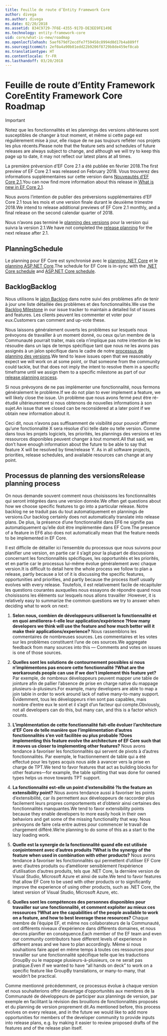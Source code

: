 ```yaml
---
title: Feuille de route d’Entity Framework Core
author: divega
ms.author: divega
ms.date: 02/20/2018
ms.assetid: 834C9729-7F6E-4355-917D-DE3EE9FE149E
ms.technology: entity-framework-core
uid: core/what-is-new/roadmap
ms.openlocfilehash: 5aef679df2ecdfe7f59458c8994d0d17b4a889ff
ms.sourcegitcommit: 2ef0a4a90b01edd22b9206f8729b8de459ef8cab
ms.translationtype: HT
ms.contentlocale: fr-FR
ms.lasthandoff: 03/20/2018
---
```

# <a name="entity-framework-core-roadmap"></a><span data-ttu-id="80a96-102">Feuille de route d’Entity Framework Core</span><span class="sxs-lookup"><span data-stu-id="80a96-102">Entity Framework Core Roadmap</span></span>

> [!IMPORTANT]
> <span data-ttu-id="80a96-103">Notez que les fonctionnalités et les plannings des versions ultérieures sont susceptibles de changer à tout moment, et même si cette page est régulièrement mise à jour, elle risque de ne pas toujours refléter nos projets les plus récents.</span><span class="sxs-lookup"><span data-stu-id="80a96-103">Please note that the feature sets and schedules of future releases are always subject to change, and although we will try to keep this page up to date, it may not reflect our latest plans at all times.</span></span>

<span data-ttu-id="80a96-104">La première préversion d’EF Core 2.1 a été publiée en février 2018.</span><span class="sxs-lookup"><span data-stu-id="80a96-104">The first preview of EF Core 2.1 was released on February 2018.</span></span> <span data-ttu-id="80a96-105">Vous trouverez des informations supplémentaires sur cette version dans [Nouveautés d’EF Core 2.1](xref:core/what-is-new/ef-core-2.1).</span><span class="sxs-lookup"><span data-stu-id="80a96-105">You can now find more information about this release in [What is new in EF Core 2.1](xref:core/what-is-new/ef-core-2.1).</span></span>

<span data-ttu-id="80a96-106">Nous avons l’intention de publier des préversions supplémentaires d’EF Core 2.1 tous les mois et une version finale durant le deuxième trimestre 2018.</span><span class="sxs-lookup"><span data-stu-id="80a96-106">We intend to release additional previews of EF Core 2.1 monthly, and a final release on the second calendar quarter of 2018.</span></span>

<span data-ttu-id="80a96-107">Nous n’avons pas terminé le [planning des versions](#release-planning-process) pour la version qui suivra la version 2.1.</span><span class="sxs-lookup"><span data-stu-id="80a96-107">We have not completed the [release planning](#release-planning-process) for the next release after 2.1.</span></span>

## <a name="schedule"></a><span data-ttu-id="80a96-108">Planning</span><span class="sxs-lookup"><span data-stu-id="80a96-108">Schedule</span></span>

<span data-ttu-id="80a96-109">Le planning pour EF Core est synchronisé avec le [planning .NET Core](https://github.com/dotnet/core/blob/master/roadmap.md) et le [planning ASP.NET Core](https://github.com/aspnet/Home/wiki/Roadmap).</span><span class="sxs-lookup"><span data-stu-id="80a96-109">The schedule for EF Core is in-sync with the [.NET Core schedule](https://github.com/dotnet/core/blob/master/roadmap.md) and [ASP.NET Core schedule](https://github.com/aspnet/Home/wiki/Roadmap).</span></span>

## <a name="backlog"></a><span data-ttu-id="80a96-110">Backlog</span><span class="sxs-lookup"><span data-stu-id="80a96-110">Backlog</span></span>

<span data-ttu-id="80a96-111">Nous utilisons le [jalon Backlog](https://github.com/aspnet/EntityFrameworkCore/issues?q=is%3Aopen+is%3Aissue+milestone%3ABacklog+sort%3Areactions-%2B1-desc) dans notre suivi des problèmes afin de tenir à jour une liste détaillée des problèmes et des fonctionnalités.</span><span class="sxs-lookup"><span data-stu-id="80a96-111">We use the [Backlog Milestone](https://github.com/aspnet/EntityFrameworkCore/issues?q=is%3Aopen+is%3Aissue+milestone%3ABacklog+sort%3Areactions-%2B1-desc) in our issue tracker to maintain a detailed list of issues and features.</span></span> <span data-ttu-id="80a96-112">Les clients peuvent les commenter et voter pour eux.</span><span class="sxs-lookup"><span data-stu-id="80a96-112">Customers can comment and up-vote these.</span></span>

<span data-ttu-id="80a96-113">Nous laissons généralement ouverts les problèmes sur lesquels nous prévoyons de travailler à un moment donné, ou ceux qu’un membre de la Communauté pourrait traiter, mais cela n’implique pas notre intention de les résoudre dans un laps de temps spécifique tant que nous ne les avons pas assignés à un jalon spécifique dans le cadre de notre [processus de planning des versions](#release-planning-process).</span><span class="sxs-lookup"><span data-stu-id="80a96-113">We tend to leave issues open that we reasonably expect we will work on at some point, or that someone from the community could tackle, but that does not imply the intent to resolve them in a specific timeframe until we assign them to a specific milestone as part of our [release planning process](#release-planning-process).</span></span>

<span data-ttu-id="80a96-114">Si nous prévoyons de ne pas implémenter une fonctionnalité, nous fermons généralement le problème.</span><span class="sxs-lookup"><span data-stu-id="80a96-114">If we do not plan to ever implement a feature, we will likely close the issue.</span></span> <span data-ttu-id="80a96-115">Un problème que nous avons fermé peut être ré-étudié ultérieurement si nous obtenons de nouvelles informations à son sujet.</span><span class="sxs-lookup"><span data-stu-id="80a96-115">An issue that we closed can be reconsidered at a later point if we obtain new information about it.</span></span>

<span data-ttu-id="80a96-116">Ceci dit, nous n’avons pas suffisamment de visibilité pour pouvoir affirmer qu’une fonctionnalité X sera résolue d’ici telle date ou telle version. Comme dans tous les projets logiciels, les priorités, les plannings des versions et les ressources disponibles peuvent changer à tout moment.</span><span class="sxs-lookup"><span data-stu-id="80a96-116">All that said, we don’t have enough information about the future to be able to say that feature X will be resolved by time/release Y. As in all software projects, priorities, release schedules, and available resources can change at any point.</span></span>

## <a name="release-planning-process"></a><span data-ttu-id="80a96-117">Processus de planning des versions</span><span class="sxs-lookup"><span data-stu-id="80a96-117">Release planning process</span></span>

<span data-ttu-id="80a96-118">On nous demande souvent comment nous choisissons les fonctionnalités qui seront intégrées dans une version donnée.</span><span class="sxs-lookup"><span data-stu-id="80a96-118">We often get questions about how we choose specific features to go into a particular release.</span></span> <span data-ttu-id="80a96-119">Notre backlog ne se traduit pas du tout automatiquement en plannings de versions.</span><span class="sxs-lookup"><span data-stu-id="80a96-119">Our backlog certainly does not automatically translate into release plans.</span></span> <span data-ttu-id="80a96-120">De plus, la présence d’une fonctionnalité dans EF6 ne signifie pas automatiquement qu’elle doit être implémentée dans EF Core.</span><span class="sxs-lookup"><span data-stu-id="80a96-120">The presence of a feature in EF6 also does not automatically mean that the feature needs to be implemented in EF Core.</span></span>

<span data-ttu-id="80a96-121">Il est difficile de détailler ici l’ensemble du processus que nous suivons pour planifier une version, en partie car il s’agit pour la plupart de discussions concernant les fonctionnalités spécifiques, les opportunités et les priorités, et en partie car le processus lui-même évolue généralement avec chaque version.</span><span class="sxs-lookup"><span data-stu-id="80a96-121">It is difficult to detail here the whole process we follow to plan a release, partly because a lot of it is discussing the specific features, opportunities and priorities, and partly because the process itself usually evolves with every release.</span></span> <span data-ttu-id="80a96-122">Toutefois, il est relativement facile de récapituler les questions courantes auxquelles nous essayons de répondre quand nous choisissons les éléments sur lesquels nous allons travailler :</span><span class="sxs-lookup"><span data-stu-id="80a96-122">However, it is relatively easy to summarize the common questions we try to answer when deciding what to work on next:</span></span>

1. <span data-ttu-id="80a96-123">**Selon nous, combien de développeurs utiliseront la fonctionnalité et en quoi améliorera-t-elle leur application/expérience ?**</span><span class="sxs-lookup"><span data-stu-id="80a96-123">**How many developers we think will use the feature and how much better will it make their applications/experience?**</span></span> <span data-ttu-id="80a96-124">Nous rassemblons les commentaires de nombreuses sources. Les commentaires et les votes sur les problèmes constituent l’une de ces sources.</span><span class="sxs-lookup"><span data-stu-id="80a96-124">We aggregate feedback from many sources into this — Comments and votes on issues is one of those sources.</span></span>

2. <span data-ttu-id="80a96-125">**Quelles sont les solutions de contournement possibles si nous n’implémentons pas encore cette fonctionnalité ?**</span><span class="sxs-lookup"><span data-stu-id="80a96-125">**What are the workarounds people can use if we don’t implement this feature yet?**</span></span> <span data-ttu-id="80a96-126">Par exemple, de nombreux développeurs peuvent mapper une table de jointure afin de pallier l’absence de prise en charge native du mappage plusieurs-à-plusieurs.</span><span class="sxs-lookup"><span data-stu-id="80a96-126">For example, many developers are able to map a join table in order to work around lack of native many-to-many support.</span></span> <span data-ttu-id="80a96-127">Évidemment, tous les développeurs n’en sont pas capables, mais nombre d’entre eux le sont et il s’agit d’un facteur qui compte.</span><span class="sxs-lookup"><span data-stu-id="80a96-127">Obviously, not all developers can do this, but many can, and this is a factor which counts.</span></span>

3. <span data-ttu-id="80a96-128">**L’implémentation de cette fonctionnalité fait-elle évoluer l’architecture d’EF Core de telle manière que l’implémentation d’autres fonctionnalités s’en voit facilitée ou plus probable ?**</span><span class="sxs-lookup"><span data-stu-id="80a96-128">**Does implementing this feature evolve the architecture of EF Core such that it moves us closer to implementing other features?**</span></span> <span data-ttu-id="80a96-129">Nous avons tendance à favoriser les fonctionnalités qui servent de pivots à d’autres fonctionnalités. Par exemple, le fractionnement de table qui a été effectué pour les types acquis nous aide à avancer vers la prise en charge de TPT.</span><span class="sxs-lookup"><span data-stu-id="80a96-129">We tend to favor features that act as building blocks for other features—for example, the table splitting that was done for owned types helps us move towards TPT support.</span></span>

4. <span data-ttu-id="80a96-130">**La fonctionnalité est-elle un point d’extensibilité ?**</span><span class="sxs-lookup"><span data-stu-id="80a96-130">**Is the feature an extensibility point?**</span></span> <span data-ttu-id="80a96-131">Nous avons tendance aussi à favoriser les points d’extensibilité, car ils permettent aux développeurs de raccorder plus facilement leurs propres comportements et d’obtenir ainsi certaines des fonctionnalités manquantes.</span><span class="sxs-lookup"><span data-stu-id="80a96-131">We tend to favor extensibility points because they enable developers to more easily hook in their own behaviors and get some of the missing functionality that way.</span></span> <span data-ttu-id="80a96-132">Nous prévoyons de faire cela entre autres pour commencer le travail de chargement différé.</span><span class="sxs-lookup"><span data-stu-id="80a96-132">We’re planning to do some of this as a start to the lazy loading work.</span></span>

5. <span data-ttu-id="80a96-133">**Quelle est la synergie de la fonctionnalité quand elle est utilisée conjointement avec d’autres produits ?**</span><span class="sxs-lookup"><span data-stu-id="80a96-133">**What is the synergy of the feature when used in combination with other products?**</span></span> <span data-ttu-id="80a96-134">Nous avons tendance à favoriser les fonctionnalités qui permettent d’utiliser EF Core avec d’autres produits ou d’améliorer sensiblement l’expérience d’utilisation d’autres produits, tels que .NET Core, la dernière version de Visual Studio, Microsoft Azure et ainsi de suite.</span><span class="sxs-lookup"><span data-stu-id="80a96-134">We tend to favor features that allow EF Core to be used with other products or to significantly improve the experience of using other products, such as .NET Core, the latest version of Visual Studio, Microsoft Azure, etc.</span></span>

6. <span data-ttu-id="80a96-135">**Quelles sont les compétences des personnes disponibles pour travailler sur une fonctionnalité, et comment exploiter au mieux ces ressources ?**</span><span class="sxs-lookup"><span data-stu-id="80a96-135">**What are the capabilities of the people available to work on a feature, and how to best leverage these resources?**</span></span> <span data-ttu-id="80a96-136">Chaque membre de l’équipe EF, et même nos collaborateurs de la Communauté, ont différents niveaux d’expérience dans différents domaines, et nous devons planifier en conséquence.</span><span class="sxs-lookup"><span data-stu-id="80a96-136">Each member of the EF team and even our community contributors have different levels of experience in different areas and we have to plan accordingly.</span></span> <span data-ttu-id="80a96-137">Même si nous souhaitions faire appel en même temps à toutes ces ressources pour travailler sur une fonctionnalité spécifique telle que les traductions GroupBy ou le mappage plusieurs-à-plusieurs, ce ne serait pas pratique.</span><span class="sxs-lookup"><span data-stu-id="80a96-137">Even if we wanted to have “all hands on deck” to work on a specific feature like GroupBy translations, or many-to-many, that wouldn’t be practical.</span></span>

<span data-ttu-id="80a96-138">Comme mentionné précédemment, ce processus évolue à chaque version et nous souhaiterions offrir davantage d’opportunités aux membres de la Communauté de développeurs de participer aux plannings de version, par exemple en facilitant la révision des brouillons de fonctionnalités proposés et du planning de version proprement dit.</span><span class="sxs-lookup"><span data-stu-id="80a96-138">As mentioned before, this process evolves on every release, and in the future we would like to add more opportunities for members of the developer community to provide inputs into release plans, e.g. by making it easier to review proposed drafts of the features and of the release plan itself.</span></span>
